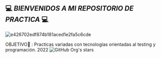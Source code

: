 ## 💻 *BIENVENIDOS A MI REPOSITORIO DE PRACTICA* 💻

![e426702edf874b181aced1e2fa5c6cde](https://user-images.githubusercontent.com/95369610/202875272-ee3c6443-1217-4bf5-9b90-43767b31ac33.gif)

OBJETIVO🎯 : Practicas variadas con tecnologías orientadas al testing y programación. 2022
 ![GitHub Org's stars](https://img.shields.io/github/stars/LeanNTech?style=social)
